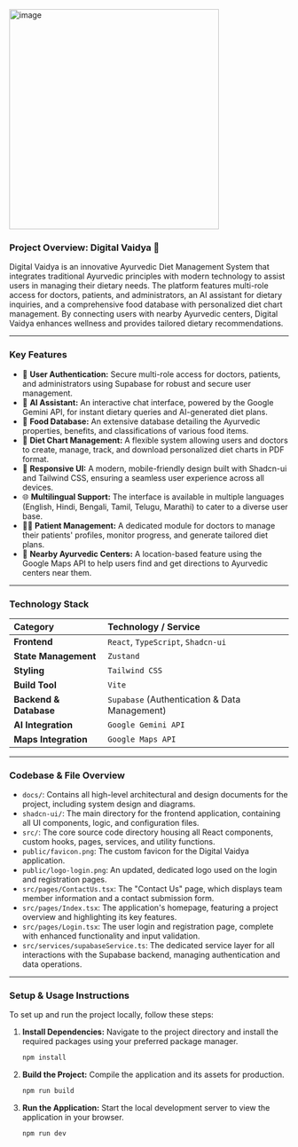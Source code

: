 <img width="378" height="397" alt="image" src="https://github.com/user-attachments/assets/52768630-5254-4cc1-9a86-3523846c0111" />

### **Project Overview: Digital Vaidya 🌿**

Digital Vaidya is an innovative Ayurvedic Diet Management System that integrates traditional Ayurvedic principles with modern technology to assist users in managing their dietary needs. The platform features multi-role access for doctors, patients, and administrators, an AI assistant for dietary inquiries, and a comprehensive food database with personalized diet chart management. By connecting users with nearby Ayurvedic centers, Digital Vaidya enhances wellness and provides tailored dietary recommendations.

-----

### **Key Features**

  * 🔐 **User Authentication:** Secure multi-role access for doctors, patients, and administrators using Supabase for robust and secure user management.
  * 🤖 **AI Assistant:** An interactive chat interface, powered by the Google Gemini API, for instant dietary queries and AI-generated diet plans.
  * 🍎 **Food Database:** An extensive database detailing the Ayurvedic properties, benefits, and classifications of various food items.
  * 📅 **Diet Chart Management:** A flexible system allowing users and doctors to create, manage, track, and download personalized diet charts in PDF format.
  * 📱 **Responsive UI:** A modern, mobile-friendly design built with Shadcn-ui and Tailwind CSS, ensuring a seamless user experience across all devices.
  * 🌐 **Multilingual Support:** The interface is available in multiple languages (English, Hindi, Bengali, Tamil, Telugu, Marathi) to cater to a diverse user base.
  * 👩‍⚕️ **Patient Management:** A dedicated module for doctors to manage their patients' profiles, monitor progress, and generate tailored diet plans.
  * 📍 **Nearby Ayurvedic Centers:** A location-based feature using the Google Maps API to help users find and get directions to Ayurvedic centers near them.

-----

### **Technology Stack**

| Category | Technology / Service |
| :--- | :--- |
| **Frontend** | `React`, `TypeScript`, `Shadcn-ui` |
| **State Management** | `Zustand` |
| **Styling** | `Tailwind CSS` |
| **Build Tool** | `Vite` |
| **Backend & Database** | `Supabase` (Authentication & Data Management) |
| **AI Integration** | `Google Gemini API` |
| **Maps Integration**| `Google Maps API` |

-----

### **Codebase & File Overview**

  * `docs/`: Contains all high-level architectural and design documents for the project, including system design and diagrams.
  * `shadcn-ui/`: The main directory for the frontend application, containing all UI components, logic, and configuration files.
  * `src/`: The core source code directory housing all React components, custom hooks, pages, services, and utility functions.
  * `public/favicon.png`: The custom favicon for the Digital Vaidya application.
  * `public/logo-login.png`: An updated, dedicated logo used on the login and registration pages.
  * `src/pages/ContactUs.tsx`: The "Contact Us" page, which displays team member information and a contact submission form.
  * `src/pages/Index.tsx`: The application's homepage, featuring a project overview and highlighting its key features.
  * `src/pages/Login.tsx`: The user login and registration page, complete with enhanced functionality and input validation.
  * `src/services/supabaseService.ts`: The dedicated service layer for all interactions with the Supabase backend, managing authentication and data operations.

-----

### **Setup & Usage Instructions**

To set up and run the project locally, follow these steps:

1.  **Install Dependencies:** Navigate to the project directory and install the required packages using your preferred package manager.
    ```bash
    npm install
    ```
2.  **Build the Project:** Compile the application and its assets for production.
    ```bash
    npm run build
    ```
3.  **Run the Application:** Start the local development server to view the application in your browser.
    ```bash
    npm run dev
    ```
